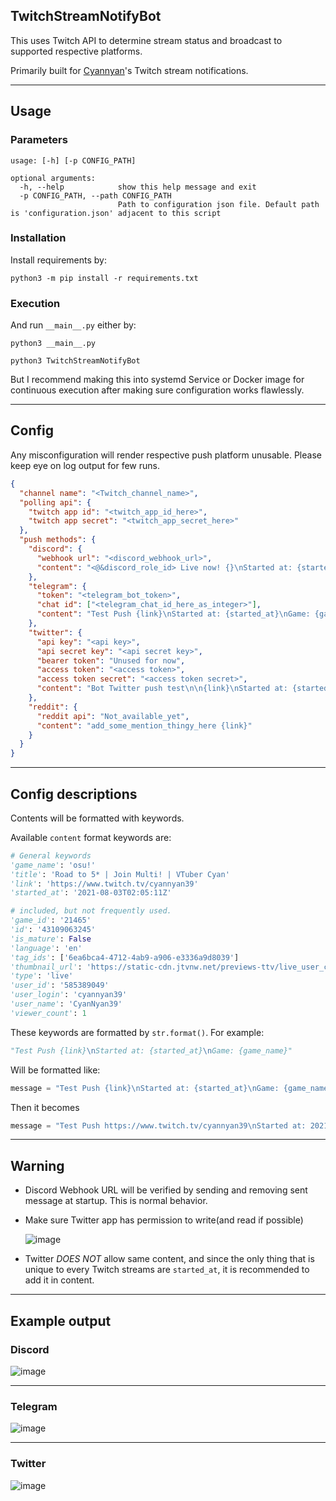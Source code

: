 ## TwitchStreamNotifyBot

This uses Twitch API to determine stream status and broadcast to supported respective platforms.

Primarily built for [Cyannyan](https://cyannyan.com)'s Twitch stream notifications.

---

## Usage

### Parameters

```
usage: [-h] [-p CONFIG_PATH]

optional arguments:
  -h, --help            show this help message and exit
  -p CONFIG_PATH, --path CONFIG_PATH
                        Path to configuration json file. Default path is 'configuration.json' adjacent to this script
```

### Installation 

Install requirements by:
```
python3 -m pip install -r requirements.txt
```

### Execution

And run `__main__.py` either by:

```
python3 __main__.py
```

```
python3 TwitchStreamNotifyBot
```

But I recommend making this into systemd Service or Docker image for continuous execution after making sure configuration works flawlessly.

---

## Config

Any misconfiguration will render respective push platform unusable. Please keep eye on log output for few runs.

```json
{
  "channel name": "<Twitch_channel_name>",
  "polling api": {
    "twitch app id": "<twitch_app_id_here>",
    "twitch app secret": "<twitch_app_secret_here>"
  },
  "push methods": {
    "discord": {
      "webhook url": "<discord_webhook_url>",
      "content": "<@&discord_role_id> Live now! {}\nStarted at: {started_at}\nGame: {game_name}"
    },
    "telegram": {
      "token": "<telegram_bot_token>",
      "chat id": ["<telegram_chat_id_here_as_integer>"],
      "content": "Test Push {link}\nStarted at: {started_at}\nGame: {game_name}"
    },
    "twitter": {
      "api key": "<api key>",
      "api secret key": "<api secret key>",
      "bearer token": "Unused for now",
      "access token": "<access token>",
      "access token secret": "<access token secret>",
      "content": "Bot Twitter push test\n\n{link}\nStarted at: {started_at}\nGame: {game_name}"
    },
    "reddit": {
      "reddit api": "Not_available_yet",
      "content": "add_some_mention_thingy_here {link}"
    }
  }
}

```

---

## Config descriptions

Contents will be formatted with keywords.

Available `content` format keywords are:
```python
# General keywords
'game_name': 'osu!'
'title': 'Road to 5* | Join Multi! | VTuber Cyan'
'link': 'https://www.twitch.tv/cyannyan39'
'started_at': '2021-08-03T02:05:11Z'

# included, but not frequently used.
'game_id': '21465'
'id': '43109063245'
'is_mature': False
'language': 'en'
'tag_ids': ['6ea6bca4-4712-4ab9-a906-e3336a9d8039']
'thumbnail_url': 'https://static-cdn.jtvnw.net/previews-ttv/live_user_cyannyan39-{width}x{height}.jpg'
'type': 'live'
'user_id': '585389049'
'user_login': 'cyannyan39'
'user_name': 'CyanNyan39'
'viewer_count': 1
```

These keywords are formatted by `str.format()`. For example:
```python
"Test Push {link}\nStarted at: {started_at}\nGame: {game_name}"
```

Will be formatted like:

```python
message = "Test Push {link}\nStarted at: {started_at}\nGame: {game_name}".format(**dict)
```

Then it becomes

```python
message = "Test Push https://www.twitch.tv/cyannyan39\nStarted at: 2021-08-03T02:05:11Z\nGame: osu!"
```

---

## Warning

- Discord Webhook URL will be verified by sending and removing sent message at startup. This is normal behavior.


- Make sure Twitter app has permission to write(and read if possible)

    ![image](https://user-images.githubusercontent.com/26041217/128051987-ea4a6749-8668-411f-a94f-9a22d0236b7b.png)


- Twitter *DOES NOT* allow same content, and since the only thing that is unique to every Twitch streams are `started_at`, it is recommended to add it in content.

---

## Example output

### Discord

  ![image](https://user-images.githubusercontent.com/26041217/127901726-b4a4333f-f900-4e3a-94c6-21b9b919b5cc.png)

---

### Telegram

  ![image](https://user-images.githubusercontent.com/26041217/127901680-96beb0c9-a9ff-4eb1-acf5-682dd8a76113.png)

---

### Twitter

  ![image](https://user-images.githubusercontent.com/26041217/127901434-e4528f97-7326-4bd0-ad7a-27b8c8c8f961.png)

